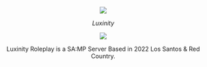 <p align="center">
  <a aria-label="luxinity logo" href="https://discord.gg/U7nXFpDrXd">
    <img src="https://media.discordapp.net/attachments/846736449705082920/967445380751056896/LX.png?width=220&height=220"/>
  </a>
</p>

<p align="center">
  <em>Luxinity</em>
</p>

<p align="center">
  <a href="https://discord.gg/U7nXFpDrXd">
    <img src="https://img.shields.io/discord/812150001089118210?label=Discord&color=5865F2" />
  </a>
  <br />
</p>

<p align="center">
  Luxinity Roleplay is a SA:MP Server Based in 2022 Los Santos & Red Country.
</p>

